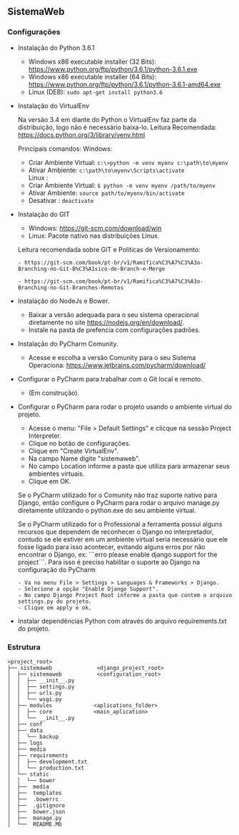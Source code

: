 ## SistemaWeb

### Configurações
  
  - Instalação do Python 3.6.1
    - Windows x86 executable installer (32 Bits): https://www.python.org/ftp/python/3.6.1/python-3.6.1.exe
    - Windows x86 executable installer (64 Bits): https://www.python.org/ftp/python/3.6.1/python-3.6.1-amd64.exe  
    - Linux (DEB): ```sudo apt-get install python3.6```
  
  - Instalação do VirtualEnv
  
    Na versão 3.4 em diante do Python o VirtualEnv faz parte da distribuição, logo não é necessário baixa-lo.
    Leitura Recomendada: https://docs.python.org/3/library/venv.html
    
    Principais comandos: 
      Windows:
      - Criar Ambiente Virtual: ```c:\>python -m venv myenv c:\path\to\myenv```
      - Ativar Ambiente: ```c:\path\to\myenv\Scripts\activate```  
      Linux :
      - Criar Ambiente Virtual: ```$ python -m venv myenv /path/to/myenv```
      - Ativar Ambiente: ```source path/to/myenv/bin/activate```
      - Desativar      : ```deactivate```

- Instalação do GIT
    - Windows: https://git-scm.com/download/win
    - Linux: Pacote nativo nas distribuições Linux.
    
    Leitura recomendada sobre GIT e Politicas de Versionamento:
    
      - https://git-scm.com/book/pt-br/v1/Ramifica%C3%A7%C3%A3o-Branching-no-Git-B%C3%A1sico-de-Branch-e-Merge
      
      - https://git-scm.com/book/pt-br/v1/Ramifica%C3%A7%C3%A3o-Branching-no-Git-Branches-Remotos

- Instalação do NodeJs e Bower.
    - Baixar a versão adequada para o seu sistema operacional diretamente no site https://nodejs.org/en/download/.
    - Instale na pasta de prefencia com configurações padrões.

- Instalação do PyCharm Comunity.
    - Acesse e escolha a versão Comunity para o seu Sistema Operaciona: https://www.jetbrains.com/pycharm/download/

- Configurar o  PyCharm para trabalhar com o Git local e remoto.
    - (Em construção).
    
- Configurar o PyCharm para rodar o projeto usando o ambiente virtual do projeto.
  
    - Acesse o menu: "File > Default Settings" e clicque na sessão Project Interpreter.
    - Clique no botão de configurações.
    - Clique em "Create VirtualEnv".
    - Na campo Name digite "sistemaweb".
    - No campo Location informe a pasta que utiliza para armazenar seus ambientes virtuais.
    - Clique em OK.  
    
    Se o PyCharm utilizado for o Comunity não traz suporte nativo para Django, então configure o PyCharm para rodar o arquivo manage.py diretamente utilizando o python.exe do seu ambiente virtual.
    
    Se o PyCharm utilizado for o Professional a ferramenta possui alguns recursos que dependem de reconhecer o Django no interpretador, contudo se ele estiver em um ambiente virtual seria necessário que ele fosse ligado para isso acontecer, evitando alguns erros por não encontrar o Django, ex: ´´´erro please enable django support for the project´´´. 
    Para isso é preciso habilitar o suporte ao Django na configuração do PyCharm
    
      - Va no menu File > Settings > Languages & Frameworks > Django.
      - Selecione a opção "Enable Django Support".
      - No campo Django Project Root informe a pasta que contem o arquivo settings.py do projeto.
      - Clique em apply e ok.
  
- Instalar dependências Python com através do arquivo requirements.txt do projeto.

### Estrutura
```
<project_root>
├── sistemaweb              <django_project_root>
│  ├── sistemaweb           <configuration_root>
│  │  ├── __init__.py
│  │  ├── settings.py
│  │  ├── urls.py
│  │  └── wsgi.py
│  ├── modules             <aplications_folder>
│  │  ├── core             <main_aplication>
│  │  └── __init__.py
│  ├── conf
│  ├── data
│  │  └── backup
│  ├── logs
│  ├── media
│  ├── requirements
│  │  ├── development.txt
│  │  └── production.txt
│  └── static
│  │  └── bower
│  ├──  media
│  ├──  templates
│  ├──  .bowerrc
│  ├──  .gitignore
│  ├──  bower.json
│  ├──  manage.py
│  └──  README.MD

```

